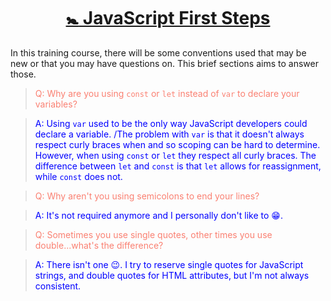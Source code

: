 <h1 style="text-align: center; text-decoration: underline"><span role='img' aria-label='baby emoji'>🚼</span> JavaScript First Steps</h1>

In this training course, there will be some conventions used that may be new or that you may have questions on. This brief sections aims to answer those.

<blockquote style="color: salmon;">Q: Why are you using <code>const</code> or <code>let</code> instead of <code>var</code> to declare your variables?</blockquote>
<blockquote style="color: blue;">A: Using <code>var</code> used to be the only way JavaScript developers could declare a variable. /The problem with <code>var</code> is that it doesn't always respect curly braces when and so scoping can be hard to determine. However, when using <code>const</code> or <code>let</code> they respect all curly braces.  The difference between <code>let</code> and <code>const</code> is that <code>let</code> allows for reassignment, while <code>const</code> does not.</blockquote>

<blockquote style="color: salmon;">Q: Why aren't you using semicolons to end your lines?</blockquote>
<blockquote style="color: blue;">A: It's not required anymore and I personally don't like to 😁.</blockquote>

<blockquote style="color: salmon;">Q: Sometimes you use single quotes, other times you use double...what's the difference?</blockquote>
<blockquote style="color: blue;">A: There  isn't  one <span role="img" aria-label="wink emoji">😉</span>. I try to reserve single quotes for JavaScript strings, and double quotes for HTML attributes, but I'm not always consistent.</blockquote>
